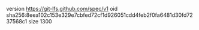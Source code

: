 version https://git-lfs.github.com/spec/v1
oid sha256:8eea102c153e329e7cbfed72cf1d926051cdd4feb2f0fa6481d30fd7237568c1
size 1300
